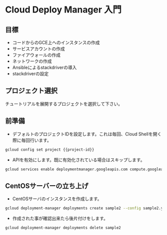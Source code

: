 # Cloud Deploy Manager 入門

## 目標

+ コードからのGCE上へのインスタンスの作成
+ サービスアカウントの作成
+ ファイアウォールの作成
+ ネットワークの作成
+ Ansibleによるstackdriverの導入
+ stackdriverの設定

## プロジェクト選択

チュートリアルを展開するプロジェクトを選択して下さい。

<walkthrough-project-setup></walkthrough-project-setup>

## 前準備

- デフォルトのプロジェクトIDを設定します。これは毎回、Cloud Shellを開く際に毎回行います。

```sh
gcloud config set project {{project-id}}
```

- APIを有効にします。既に有効化されている場合はスキップします。

```sh
gcloud services enable deploymentmanager.googleapis.com compute.googleapis.com
```

## CentOSサーバーの立ち上げ

<walkthrough-editor-open-file filePath="example/sample2.yaml"></walkthrough-editor-open-file>

- CentOSサーバのインスタンスを作成します。

```sh
gcloud deployment-manager deployments create sample2 --config sample2.yaml
```

- 作成された事が確認出来たら後片付けをします。

```sh
gcloud deployment-manager deployments delete sample2
```